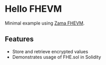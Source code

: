 # Hello FHEVM

Minimal example using [Zama FHEVM](https://github.com/zama-ai/fhevm).

## Features
- Store and retrieve encrypted values
- Demonstrates usage of FHE.sol in Solidity
